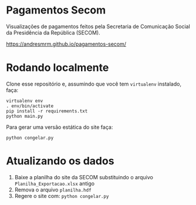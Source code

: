 # Pagamentos Secom

Visualizações de pagamentos feitos pela Secretaria de Comunicação Social da Presidência da República (SECOM).

https://andresmrm.github.io/pagamentos-secom/

# Rodando localmente

Clone esse repositório e, assumindo que você tem `virtualenv` instalado, faça:

    virtualenv env
    . env/bin/activate
    pip install -r requirements.txt
    python main.py
  
Para gerar uma versão estática do site faça:

    python congelar.py

# Atualizando os dados

1. Baixe a planilha do site da SECOM substituindo o arquivo `Planilha_Exportacao.xlsx` antigo
2. Remova o arquivo `planilha.hdf`
3. Regere o site com: `python congelar.py`
